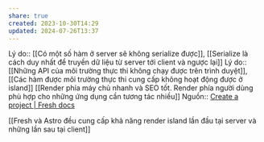 ```yaml
---
share: true
created: 2023-10-30T14:29
updated: 2024-07-26T13:37
---
```

Lý do:: [[Có một số hàm ở server sẽ không serialize được]], [[Serialize là cách duy nhất để truyền dữ liệu từ server tới client và ngược lại]]
Lý do:: [[Những API của môi trường thực thi không chạy được trên trình duyệt]], [[Các hàm được môi trường thực thi cung cấp không hoạt động được ở island]] 
[[Render phía máy chủ nhanh và SEO tốt. Render phía người dùng phù hợp cho những ứng dụng cần tương tác nhiều]]
Nguồn:: [Create a project | Fresh docs](https://fresh.deno.dev/docs/getting-started/create-a-project)

[[Fresh và Astro đều cung cấp khả năng render island lần đầu tại server và những lần sau tại client]]
